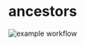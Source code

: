 # ancestors

![example workflow](https://github.com/shappoff/ancestors/actions/workflows/webpack.yml/badge.svg)